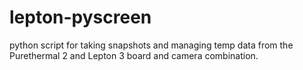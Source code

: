 # lepton-pyscreen
python script for taking snapshots and managing temp data from the Purethermal 2 and Lepton 3 board and camera combination.
